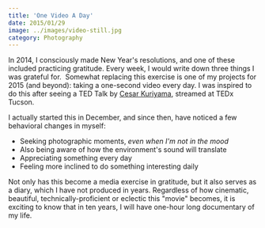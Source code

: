 ```yaml
---
title: 'One Video A Day'
date: 2015/01/29
image: ../images/video-still.jpg
category: Photography
---
```


In 2014, I consciously made New Year's resolutions, and one of these included practicing gratitude. Every week, I would write down three things I was grateful for.  Somewhat replacing this exercise is one of my projects for 2015 (and beyond): taking a one-second video every day. I was inspired to do this after seeing a TED Talk by [Cesar Kuriyama](http://www.ted.com/talks/cesar_kuriyama_one_second_every_day), streamed at TEDx Tucson.

I actually started this in December, and since then, have noticed a few behavioral changes in myself:

-   Seeking photographic moments, _even when I'm not in the mood_
-   Also being aware of how the environment's sound will translate
-   Appreciating something every day
-   Feeling more inclined to do something interesting daily

Not only has this become a media exercise in gratitude, but it also serves as a diary, which I have not produced in years. Regardless of how cinematic, beautiful, technically-proficient or eclectic this "movie" becomes, it is exciting to know that in ten years, I will have one-hour long documentary of my life.
